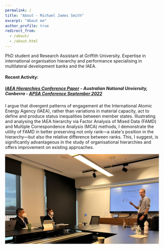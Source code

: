 ```yaml
---
permalink: /
title: "About - Michael James Smith"
excerpt: "About me"
author_profile: true
redirect_from: 
  - /about/
  - /about.html
---
```


PhD student and Research Assistant at Griffith University. Expertise in international organisation hierarchy and performance specialising in multilateral development banks and the IAEA.
  
  
  
#### Recent Activity:
##### [IAEA Hierarchies Conference Paper](/talks/2022_09_APSA_IAEA) - Australian National Unviersity, Canberra - [APSA Conference September 2022](https://politicsir.cass.anu.edu.au/events/2022-apsa-annual-conference)
I argue that divergent patterns of engagement at the International Atomic Energy Agency (IAEA), rather than variations in material capacity, act to define and produce status inequalities between member states. Illustrating and analysing the IAEA hierarchy via Factor Analysis of Mixed Data (FAMD) and Multiple Correspondence Analysis (MCA) methods, I demonstrate the utility of FAMD in better preserving not only rank—a state's position in the hierarchy—but also the relative difference between ranks. This, I suggest, is significantly advantageous in the study of organisational hierarchies and offers improvement on existing approaches. 

![International Relations Stream #3, Monday September 26 2022](/images/APSA_2022_09_Talk_Image.png)
